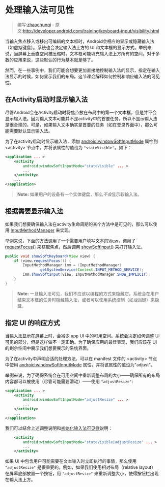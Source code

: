 # 处理输入法可见性

> 编写:[zhaochunqi](https://github.com/zhaochunqi) - 原文:<http://developer.android.com/training/keyboard-input/visibility.html>

当输入焦点移入或移出可编辑的文本框时，Android会相应的显示或隐藏输入法（如虚拟键盘）。系统也会决定输入法上方的 UI 和文本框的显示方式。举例来说，当屏幕上垂直空间被压缩时，文本框可能填充输入法上方所有的空间。对于多数的应用来说，这些默认的行为基本就足够了。

然而，在一些事例中，我们可能会想要更加直接地控制输入法的显示，指定在输入法显示的时候，如何显示我们的布局。这节课会解释如何控制和响应输入法的可见性。

<a name="ShowOnStart"></a>
## 在Activity启动时显示输入法

尽管Android会在Activity启动时将焦点放在布局中的第一个文本框，但是并不会显示输入法。因为输入文本可能并不是activity中的首要任务，所以不显示输入法是很合理的。可是，如果输入文本确实是首要的任务（如在登录界面中），那么可能需要默认显示输入法。

为了在activity启动时显示输入法，添加 [android:windowSoftInputMode](http://developer.android.com/guide/topics/manifest/activity-element.html#wsoft)  属性到 &lt;activity&gt; 节点中，并将该属性的值设为 `"stateVisible"`。如下：

```xml
<application ... >
    <activity
        android:windowSoftInputMode="stateVisible" ... >
        ...
    </activity>
    ...
</application>
```

> **Note:** 如果用户的设备有一个实体键盘，那么*不会*显示软输入法。

## 根据需要显示输入法

如果我们想要确保输入法在activity生命周期的某个方法中是可见的，那么可以使用 [InputMethodManager](http://developer.android.com/reference/android/view/inputmethod/InputMethodManager.html) 来实现。

举例来说，下面的方法调用了一个需要用户填写文本的[View](http://developer.android.com/reference/android/view/View.html)，调用了 <a href="http://developer.android.com/reference/android/view/View.html#requestFocus()">requestFocus()</a> 来获取焦点，然后调用 <a href="http://developer.android.com/reference/android/view/inputmethod/InputMethodManager.html#showSoftInput(android.view.View, int)">showSoftInput()</a> 来打开输入法。

```java
public void showSoftKeyboard(View view) {
    if (view.requestFocus()) {
        InputMethodManager imm = (InputMethodManager)
                getSystemService(Context.INPUT_METHOD_SERVICE);
        imm.showSoftInput(view, InputMethodManager.SHOW_IMPLICIT);
    }
}
```

> **Note:** 一旦输入法可见，我们不应该以编程的方式来隐藏它。系统会在用户结束文本框的任务时隐藏输入法，或者可以使用系统控制（如*返回*键）来隐藏。

## 指定 UI 的响应方式

当输入法显示在屏幕上时，会减少 app UI 中的可用空间。系统会决定如何调整 UI 可见的部分，但是这样做不一定正确。为了确保应用的最佳表现，我们应该在 UI 的剩余空间中展示我们想要展示的系统界面。

为了在activity中声明合适的处理方法，可以在 manifest 文件的 &lt;activity&gt; 节点中使用 [android:windowSoftInputMode](http://developer.android.com/guide/topics/manifest/activity-element.html#wsoft) 属性，并将该属性的值设为"adjust"。

举例来说，为了确保系统会在可用空间中重新调整布局的大小——确保所有的布局内容都可以被使用（尽管可能需要滑动）——使用 `"adjustResize"`:

```xml
<application ... >
    <activity
        android:windowSoftInputMode="adjustResize" ... >
        ...
    </activity>
    ...
</application>
```

我们可以结合上述调整说明和[初始化输入法可见性](#ShowOnStart)说明：

```xml
    <activity
        android:windowSoftInputMode="stateVisible|adjustResize" ... >
        ...
    </activity>
```

如果 UI 中包含用户可能需要在文本输入时立即执行的事情，那么使用 `"adjustResize"` 是很重要的。例如，如果我们使用相对布局（relative layout）在屏幕底部放置一个按钮，用 `"adjustResize"` 来重新调整大小，使得按钮栏出现在输入法上方。
